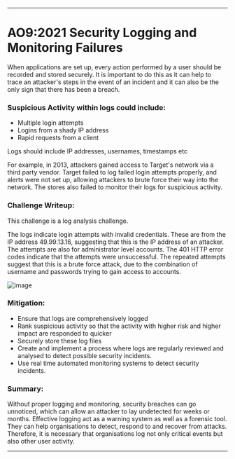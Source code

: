 ***
# AO9:2021 Security Logging and Monitoring Failures

When applications are set up, every action performed by a user should be recorded and stored securely. It is important to do this as it can help to trace an attacker's steps in the event of an incident and it can also be the only sign that there has been a breach. 

### Suspicious Activity within logs could include:
- Multiple login attempts
- Logins from a shady IP address
- Rapid requests from a client


Logs should include IP addresses, usernames, timestamps etc

For example, in 2013, attackers gained access to Target's network via a third party vendor. Target failed to log failed login attempts properly, and alerts were not set up, allowing attackers to brute force their way into the network. The stores also failed to monitor their logs for suspicious activity. 



### Challenge Writeup:

This challenge is a log analysis challenge. 

The logs indicate login attempts with invalid credentials. These are from the IP address 49.99.13.16, suggesting that this is the IP address of an attacker. 
The attempts are also for administrator level accounts. The 401 HTTP error codes indicate that the attempts were unsuccessful. The repeated attempts suggest that this is a brute force attack, due to the combination of username and passwords trying to gain access to accounts.  

![image](https://github.com/user-attachments/assets/7144e40c-efb7-4cb5-8d06-debf324bf197)



### Mitigation:
- Ensure that logs are comprehensively logged
- Rank suspicious activity so that the activity with higher risk and higher impact are responded to quicker
- Securely store these log files
- Create and implement a process where logs are regularly reviewed and analysed to detect possible security incidents. 
- Use real time automated monitoring systems to detect security incidents.


### Summary: 
Without proper logging and monitoring, security breaches can go unnoticed, which can allow an attacker to lay undetected for weeks or months. 
Effective logging act as a warning system as well as a forensic tool. They can help organisations to detect, respond to and recover from attacks. 
Therefore, it is necessary that organisations log not only critical events but also other user activity. 

***
